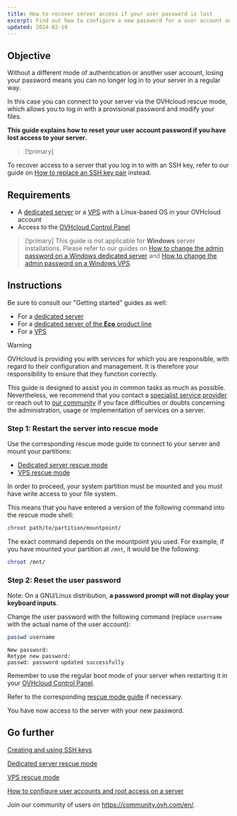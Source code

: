 ```yaml
---
title: How to recover server access if your user password is lost
excerpt: Find out how to configure a new password for a user account on a GNU/Linux operating system with the OVHcloud rescue mode
updated: 2024-02-19
---
```



## Objective

Without a different mode of authentication or another user account, losing your password means you can no longer log in to your server in a regular way.

In this case you can connect to your server via the OVHcloud rescue mode, which allows you to log in with a provisional password and modify your files.

**This guide explains how to reset your user account password if you have lost access to your server.**

> [!primary]
> 
To recover access to a server that you log in to with an SSH key, refer to our guide on [How to replace an SSH key pair](/pages/bare_metal_cloud/dedicated_servers/replacing-lost-ssh-key) instead.
>

## Requirements

- A [dedicated server](https://www.ovhcloud.com/en/bare-metal/) or a [VPS](https://www.ovhcloud.com/en/vps/) with a Linux-based OS in your OVHcloud account
- Access to the [OVHcloud Control Panel](https://ca.ovh.com/auth/?action=gotomanager&from=https://www.ovh.com/world/&ovhSubsidiary=we)

> [!primary]
> This guide is not applicable for **Windows** server installations. Please refer to our guides on [How to change the admin password on a Windows dedicated server](/pages/bare_metal_cloud/dedicated_servers/changing-admin-password-on-windows) and [How to change the admin password on a Windows VPS](/pages/bare_metal_cloud/virtual_private_servers/resetting_a_windows_password).
>

## Instructions

Be sure to consult our "Getting started" guides as well:

- For a [dedicated server](/pages/bare_metal_cloud/dedicated_servers/getting-started-with-dedicated-server)
- For a [dedicated server of the **Eco** product line](/pages/bare_metal_cloud/dedicated_servers/getting-started-with-dedicated-server-eco)
- For a [VPS](/pages/bare_metal_cloud/virtual_private_servers/starting_with_a_vps)

> [!warning]
>OVHcloud is providing you with services for which you are responsible, with regard to their configuration and management. It is therefore your responsibility to ensure that they function correctly.
>
>This guide is designed to assist you in common tasks as much as possible. Nevertheless, we recommend that you contact a [specialist service provider](https://partner.ovhcloud.com/en/directory/) or reach out to [our community](https://community.ovh.com/en/) if you face difficulties or doubts concerning the administration, usage or implementation of services on a server.
>

<a name="step1"></a>

### Step 1: Restart the server into rescue mode

Use the corresponding rescue mode guide to connect to your server and mount your partitions:

- [Dedicated server rescue mode](/pages/bare_metal_cloud/dedicated_servers/rescue_mode)
- [VPS rescue mode](/pages/bare_metal_cloud/virtual_private_servers/rescue)

In order to proceed, your system partition must be mounted and you must have write access to your file system.

This means that you have entered a version of the following command into the rescue mode shell:

```bash
chroot path/to/partition/mountpoint/
```

The exact command depends on the mountpoint you used. For example, if you have mounted your partition at `/mnt`, it would be the following:

```bash
chroot /mnt/
```

### Step 2: Reset the user password

Note: On a GNU/Linux distribution, **a password prompt will not display your keyboard inputs**.

Change the user password with the following command (replace `username` with the actual name of the user account):

```bash
passwd username
```

```text
New password: 
Retype new password:
passwd: password updated successfully
```

Remember to use the regular boot mode of your server when restarting it in your [OVHcloud Control Panel](https://ca.ovh.com/auth/?action=gotomanager&from=https://www.ovh.com/world/&ovhSubsidiary=we).

Refer to the corresponding [rescue mode guide](#step1) if necessary.

You have now access to the server with your new password.


## Go further

[Creating and using SSH keys](/pages/bare_metal_cloud/dedicated_servers/creating-ssh-keys-dedicated)

[Dedicated server rescue mode](/pages/bare_metal_cloud/dedicated_servers/rescue_mode)

[VPS rescue mode](/pages/bare_metal_cloud/virtual_private_servers/rescue)

[How to configure user accounts and root access on a server](/pages/bare_metal_cloud/dedicated_servers/changing_root_password_linux_ds)

Join our community of users on <https://community.ovh.com/en/>.